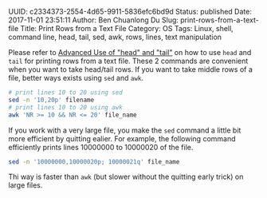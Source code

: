 UUID: c2334373-2554-4d65-9911-5836efc6bd9d
Status: published
Date: 2017-11-01 23:51:11
Author: Ben Chuanlong Du
Slug: print-rows-from-a-text-file
Title: Print Rows from a Text File
Category: OS
Tags: Linux, shell, command line, head, tail, sed, awk, rows, lines, text manipulation

Please refer to 
[Advanced Use of "head" and "tail"](http://www.legendu.net/en/blog/advanced-use-head-tail/)
on how to use `head` and `tail` for printing rows from a text file.
These 2 commands are convenient when you want to take head/tail rows. 
If you want to take middle rows of a file,
better ways exists using `sed` and `awk`. 
```bash
# print lines 10 to 20 using sed
sed -n '10,20p' filename
# print lines 10 to 20 using awk
awk 'NR >= 10 && NR <= 20' file_name
```
If you work with a very large file, 
you make the `sed` command a little bit more efficient by quitting ealier. 
For example, 
the following command efficiently prints lines 10000000 to 10000020 of the file.
```bash
sed -n '10000000,10000020p; 10000021q' file_name 
```
Thi way is faster than `awk` (but slower without the quitting early trick) on large files.
